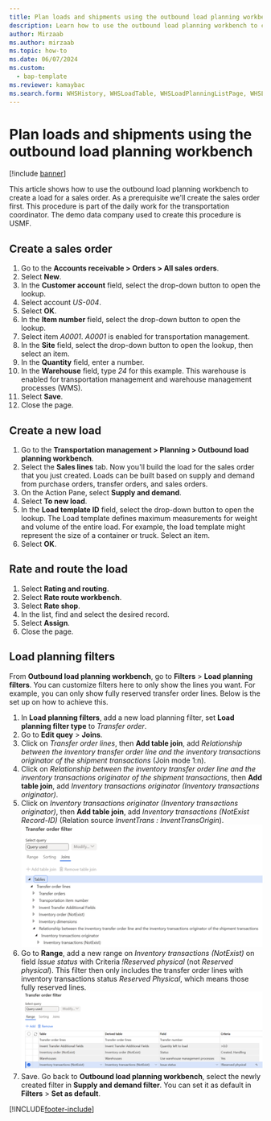 ```yaml
---
title: Plan loads and shipments using the outbound load planning workbench
description: Learn how to use the outbound load planning workbench to create a load for a sales order, including a step-by-step process for creating sales orders. 
author: Mirzaab
ms.author: mirzaab
ms.topic: how-to
ms.date: 06/07/2024
ms.custom: 
  - bap-template
ms.reviewer: kamaybac
ms.search.form: WHSHistory, WHSLoadTable, WHSLoadPlanningListPage, WHSLoadPlanningWorkbench, WHSOutboundLoadPlanningWorkbench
---
```


# Plan loads and shipments using the outbound load planning workbench

[!include [banner](../../includes/banner.md)]

This article shows how to use the outbound load planning workbench to create a load for a sales order. As a prerequisite we'll create the sales order first. This procedure is part of the daily work for the transportation coordinator. The demo data company used to create this procedure is USMF.

## Create a sales order

1. Go to the **Accounts receivable > Orders > All sales orders**.
2. Select **New**.
3. In the **Customer account** field, select the drop-down button to open the lookup.
4. Select account *US-004*.
5. Select **OK**.
6. In the **Item number** field, select the drop-down button to open the lookup.
7. Select item *A0001*. *A0001* is enabled for transportation management.  
8. In the **Site** field, select the drop-down button to open the lookup, then select an item.
9. In the **Quantity** field, enter a number.
10. In the **Warehouse** field, type *24* for this example. This warehouse is enabled for transportation management and warehouse management processes (WMS).  
11. Select **Save**.
12. Close the page.

## Create a new load

1. Go to the **Transportation management > Planning > Outbound load planning workbench**.
2. Select the **Sales lines** tab. Now you'll build the load for the sales order that you just created. Loads can be built based on supply and demand from purchase orders, transfer orders, and sales orders.  
3. On the Action Pane, select **Supply and demand**.
4. Select **To new load**.
5. In the **Load template ID** field, select the drop-down button to open the lookup. The Load template defines maximum measurements for weight and volume of the entire load. For example, the load template might represent the size of a container or truck. Select an item.
6. Select **OK**.

## Rate and route the load

1. Select **Rating and routing**.
2. Select **Rate route workbench**.
3. Select **Rate shop**.
4. In the list, find and select the desired record.
5. Select **Assign**.
6. Close the page.

## Load planning filters

From **Outbound load planning workbench**, go to **Filters** > **Load planning filters**. You can customize filters here to only show the lines you want. For example, you can only show fully reserved transfer order lines. Below is the set up on how to achieve this.

1. In **Load planning filters**, add a new load planning filter, set **Load planning filter type** to *Transfer order*.
2. Go to **Edit quey** > **Joins**.
3. Click on *Transfer order lines*, then **Add table join**, add *Relationship between the inventory transfer order line and the inventory transactions originator of the shipment transactions* (Join mode 1:n).
4. Click on *Relationship between the inventory transfer order line and the inventory transactions originator of the shipment transactions*, then **Add table join**, add *Inventory transactions originator (Inventory transactions originator)*.
5. Click on *Inventory transactions originator (Inventory transactions originator)*, then **Add table join**, add *Inventory transactions (NotExist Record-ID)* (Relation source *InventTrans : InventTransOrigin*). ![](../media/load-planning-workbench-query-joins.png)
6. Go to **Range**, add a new range on *Inventory transactions (NotExist)* on field *Issue status* with Criteria *!Reserved physical* (not *Reserved physical*). This filter then only includes the transfer order lines with inventory transactions status *Reserved Physical*, which means those fully reserved lines. ![](../media/load-planning-workbench-query-range.png)
7. Save. Go back to **Outbound load planning workbench**, select the newly created filter in **Supply and demand filter**. You can set it as default in **Filters** > **Set as default**.

[!INCLUDE[footer-include](../../../includes/footer-banner.md)]
